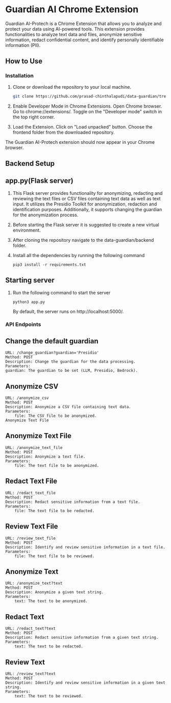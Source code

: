 # Guardian AI Chrome Extension

Guardian AI-Protech is a Chrome Extension that allows you to analyze and protect your data using AI-powered tools. This extension provides functionalities to analyze text data and files, anonymize sensitive information, redact confidential content, and identify personally identifiable information (PII).

## How to Use

### Installation

1.  Clone or download the repository to your local machine.

    ```bash
    git clone https://github.com/prasad-chinthalapudi/data-guardian/tree/dev
    ```
2.  Enable Developer Mode in Chrome Extensions.
    Open Chrome browser.
    Go to chrome://extensions/.
    Toggle on the "Developer mode" switch in the top right corner.
3.  Load the Extension.
    Click on "Load unpacked" button.
    Choose the frontend folder from the downloaded repository.

The Guardian AI-Protech extension should now appear in your Chrome browser.



## Backend Setup

## app.py(Flask server)

1.  This Flask server provides functionality for anonymizing, redacting and reviewing the text files or CSV     files containing text data as well as text input. It utilizes the Presidio Toolkit for anonymization, redaction and identification purposes. Additionally, it supports changing the guardian for the anonymization process.

2.  Before starting the Flask server it is suggested to create a new virtual environment.

2.  After cloning the repository navigate to the data-guardian/backend folder.

3.  Install all the dependencies by running the following command
    ````
    pip3 install -r requirements.txt
    ````

## Starting server

1.  Run the following command to start the server
    ````
    python3 app.py
    ````
    By default, the server runs on http://localhost:5000/.

### API Endpoints

##  Change the default guardian
    URL: /change_guardian?guardian='Presidio'
    Method: POST
    Description: Change the guardian for the data processing.
    Parameters:
    guardian: The guardian to be set (LLM, Presidio, Bedrock).

##  Anonymize CSV
    URL: /anonymize_csv
    Method: POST
    Description: Anonymize a CSV file containing text data.
    Parameters:
        file: The CSV file to be anonymized.
    Anonymize Text File

##  Anonymize Text File
    URL: /anonymize_text_file
    Method: POST
    Description: Anonymize a text file.
    Parameters:
        file: The text file to be anonymized.

##  Redact Text File
    URL: /redact_text_file
    Method: POST
    Description: Redact sensitive information from a text file.
    Parameters:
        file: The text file to be redacted.

##  Review Text File
    URL: /review_text_file
    Method: POST
    Description: Identify and review sensitive information in a text file.
    Parameters:
        file: The text file to be reviewed.

##  Anonymize Text
    URL: /anonymize_text?text
    Method: POST
    Description: Anonymize a given text string.
    Parameters:
        text: The text to be anonymized.

##  Redact Text
    URL: /redact_text?text
    Method: POST
    Description: Redact sensitive information from a given text string.
    Parameters:
        text: The text to be redacted.

##  Review Text
    URL: /review_text?text
    Method: POST
    Description: Identify and review sensitive information in a given text string.
    Parameters:
        text: The text to be reviewed.

